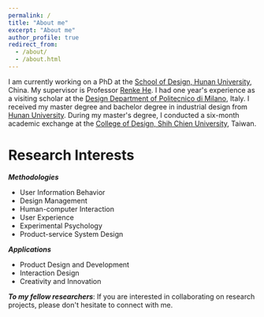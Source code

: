```yaml
---
permalink: /
title: "About me"
excerpt: "About me"
author_profile: true
redirect_from: 
  - /about/
  - /about.html
---
```


I am currently working on a PhD at the [School of Design, Hunan University](http://design.hnu.edu.cn/), China. My supervisor is Professor [Renke He](http://design.hnu.edu.cn/info/1023/2729.htm). I had one year's experience as a visiting scholar at the [Design Department of Politecnico di Milano](http://www.dipartimentodesign.polimi.it/en/), Italy. I received my master degree and bachelor degree in industrial design from [Hunan University](http://www.hnu.edu.cn/). During my master's degree, I conducted a six-month academic exchange at the [College of Design, Shih Chien University](http://www.scdesign.usc.edu.tw/), Taiwan.


Research Interests
======

***Methodologies***

* User Information Behavior
* Design Management
* Human-computer Interaction
* User Experience
* Experimental Psychology
* Product-service System Design


***Applications***

* Product Design and Development
* Interaction Design
* Creativity and Innovation


***To my fellow researchers***: If you are interested in collaborating on research projects, please don't hesitate to connect with me.

